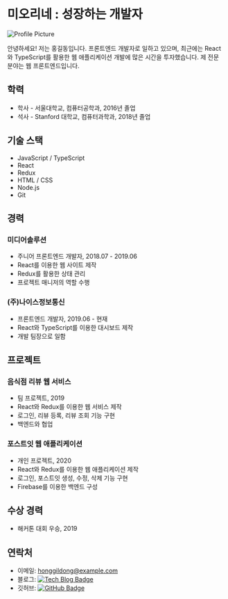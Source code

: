 # 미오리네 : 성장하는 개발자

![Profile Picture](https://i.namu.wiki/i/3eD9RqRx56uwDoE7JlM-P4IDeXXMofXFvHYMNJaQs8lXgk1vyvhiG5_n2OwRuRdZPxmxf-J3v4x7XmFHY6fnqht8guH1LOTDMmML_ypmWvKreTuhD6WlGe5eWRnWNN9TNgoyMVBMsBVPBsE7U21A4Q.webp)

안녕하세요! 저는 홍길동입니다. 프론트엔드 개발자로 일하고 있으며, 최근에는 React와 TypeScript를 활용한 웹 애플리케이션 개발에 많은 시간을 투자했습니다. 제 전문 분야는 웹 프론트엔드입니다.

## 학력

- 학사 - 서울대학교, 컴퓨터공학과, 2016년 졸업
- 석사 - Stanford 대학교, 컴퓨터과학과, 2018년 졸업

## 기술 스택

- JavaScript / TypeScript
- React
- Redux
- HTML / CSS
- Node.js
- Git

## 경력

### 미디어솔루션

- 주니어 프론트엔드 개발자, 2018.07 - 2019.06
- React를 이용한 웹 사이트 제작
- Redux를 활용한 상태 관리
- 프로젝트 매니저의 역할 수행

### (주)나이스정보통신

- 프론트엔드 개발자, 2019.06 - 현재
- React와 TypeScript를 이용한 대시보드 제작
- 개발 팀장으로 일함

## 프로젝트

### 음식점 리뷰 웹 서비스

- 팀 프로젝트, 2019
- React와 Redux를 이용한 웹 서비스 제작
- 로그인, 리뷰 등록, 리뷰 조회 기능 구현
- 백엔드와 협업

### 포스트잇 웹 애플리케이션

- 개인 프로젝트, 2020
- React와 Redux를 이용한 웹 애플리케이션 제작
- 로그인, 포스트잇 생성, 수정, 삭제 기능 구현
- Firebase를 이용한 백엔드 구성

## 수상 경력

- 해커톤 대회 우승, 2019

## 연락처

- 이메일: honggildong@example.com
- 블로그: [![Tech Blog Badge](https://img.shields.io/badge/-Tech%20Blog-black?style=flat-square&logo=github&logoColor=white&link=https://github.com/honggildong)](https://github.com/honggildong)
- 깃허브: [![GitHub Badge](https://img.shields.io/badge/-GitHub-black?style=flat-square&logo=github&logoColor=white&link=https://github.com/honggildong)](https://github.com/honggildong)